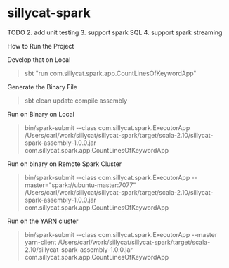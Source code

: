 sillycat-spark
==============

TODO
2. add unit testing
3. support spark SQL
4. support spark streaming

How to Run the Project

Develop that on Local
>sbt "run com.sillycat.spark.app.CountLinesOfKeywordApp"


Generate the Binary File
>sbt clean update compile assembly

Run on Binary on Local
>bin/spark-submit --class com.sillycat.spark.ExecutorApp /Users/carl/work/sillycat/sillycat-spark/target/scala-2.10/sillycat-spark-assembly-1.0.0.jar com.sillycat.spark.app.CountLinesOfKeywordApp

Run on binary on Remote Spark Cluster
>bin/spark-submit --class com.sillycat.spark.ExecutorApp --master="spark://ubuntu-master:7077" /Users/carl/work/sillycat/sillycat-spark/target/scala-2.10/sillycat-spark-assembly-1.0.0.jar com.sillycat.spark.app.CountLinesOfKeywordApp

Run on the YARN cluster
>bin/spark-submit --class com.sillycat.spark.ExecutorApp --master yarn-client /Users/carl/work/sillycat/sillycat-spark/target/scala-2.10/sillycat-spark-assembly-1.0.0.jar com.sillycat.spark.app.CountLinesOfKeywordApp
